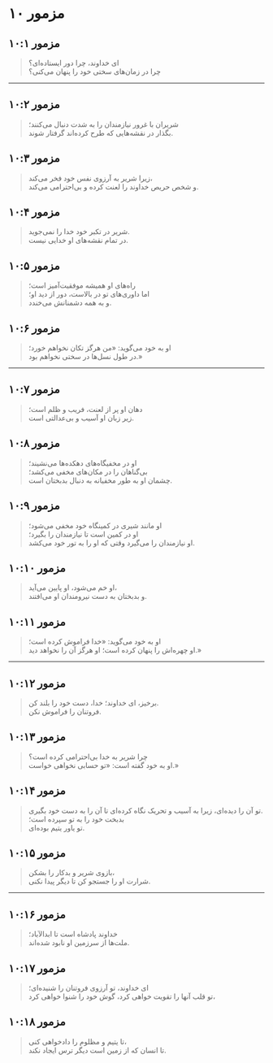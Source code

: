 # مزمور ۱۰

## مزمور ۱۰:۱

> ای خداوند، چرا دور ایستاده‌ای؟  
> چرا در زمان‌های سختی خود را پنهان می‌کنی؟

---

## مزمور ۱۰:۲

> شریران با غرور نیازمندان را به شدت دنبال می‌کنند؛  
> بگذار در نقشه‌هایی که طرح کرده‌اند گرفتار شوند.

## مزمور ۱۰:۳

> زیرا شریر به آرزوی نفس خود فخر می‌کند،  
> و شخص حریص خداوند را لعنت کرده و بی‌احترامی می‌کند.

## مزمور ۱۰:۴

> شریر در تکبر خود خدا را نمی‌جوید.  
> در تمام نقشه‌های او خدایی نیست.

## مزمور ۱۰:۵

> راه‌های او همیشه موفقیت‌آمیز است؛  
> اما داوری‌های تو در بالاست، دور از دید او؛  
> و به همه دشمنانش می‌خندد.

## مزمور ۱۰:۶

> او به خود می‌گوید: «من هرگز تکان نخواهم خورد؛  
> در طول نسل‌ها در سختی نخواهم بود.»

---

## مزمور ۱۰:۷

> دهان او پر از لعنت، فریب و ظلم است؛  
> زیر زبان او آسیب و بی‌عدالتی است.

## مزمور ۱۰:۸

> او در مخفیگاه‌های دهکده‌ها می‌نشیند؛  
> بی‌گناهان را در مکان‌های مخفی می‌کشد؛  
> چشمان او به طور مخفیانه به دنبال بدبختان است.

## مزمور ۱۰:۹

> او مانند شیری در کمینگاه خود مخفی می‌شود؛  
> او در کمین است تا نیازمندان را بگیرد؛  
> او نیازمندان را می‌گیرد وقتی که او را به تور خود می‌کشد.

## مزمور ۱۰:۱۰

> او خم می‌شود، او پایین می‌آید،  
> و بدبختان به دست نیرومندان او می‌افتند.

## مزمور ۱۰:۱۱

> او به خود می‌گوید: «خدا فراموش کرده است؛  
> او چهره‌اش را پنهان کرده است؛ او هرگز آن را نخواهد دید.»

---

## مزمور ۱۰:۱۲

> برخیز، ای خداوند؛ خدا، دست خود را بلند کن.  
> فروتنان را فراموش نکن.

## مزمور ۱۰:۱۳

> چرا شریر به خدا بی‌احترامی کرده است؟  
> او به خود گفته است: «تو حسابی نخواهی خواست.»

## مزمور ۱۰:۱۴

> تو آن را دیده‌ای، زیرا به آسیب و تحریک نگاه کرده‌ای تا آن را به دست خود بگیری.  
> بدبخت خود را به تو سپرده است؛  
> تو یاور یتیم بوده‌ای.

## مزمور ۱۰:۱۵

> بازوی شریر و بدکار را بشکن،  
> شرارت او را جستجو کن تا دیگر پیدا نکنی.

---

## مزمور ۱۰:۱۶

> خداوند پادشاه است تا ابدالآباد؛  
> ملت‌ها از سرزمین او نابود شده‌اند.

## مزمور ۱۰:۱۷

> ای خداوند، تو آرزوی فروتنان را شنیده‌ای؛  
> تو قلب آنها را تقویت خواهی کرد، گوش خود را شنوا خواهی کرد،

## مزمور ۱۰:۱۸

> تا یتیم و مظلوم را دادخواهی کنی،  
> تا انسان که از زمین است دیگر ترس ایجاد نکند.
